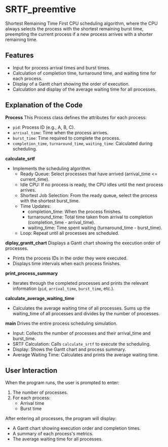 # SRTF_preemtive
Shortest Remaining Time First CPU scheduling algorithm, where the CPU always selects the process with the shortest remaining burst time, preempting the current process if a new process arrives with a shorter remaining time. 

## Features 
  - Input for process arrival times and burst times.
  - Calculation of completion time, turnaround time, and waiting time for each process.
  - Display of a Gantt chart showing the order of execution.
  - Calculation and display of the average waiting time for all processes.

## Explanation of the Code

**Process**
This Process class defines the attributes for each process:
  - `pid`: Process ID (e.g., A, B, C).
  - `arrival_time`: Time when the process arrives.
  - `burst_time`: Time required to complete the process.
  - `completion_time`, `turnaround_time`, `waiting_time`: Calculated during scheduling.

**calculate_srtf**
- Implements the scheduling algorithm.
  - Ready Queue: Select processes that have arrived (arrival_time <= current_time).
  - Idle CPU: If no process is ready, the CPU idles until the next process arrives.
  - Shortest Job Selection: From the ready queue, select the process with the shortest burst_time.
  - Time Updates:
    - completion_time: When the process finishes.
    - turnaround_time: Total time taken from arrival to completion (completion_time - arrival_time).
    - waiting_time: Time spent waiting (turnaround_time - burst_time).
  - Loop: Repeat until all processes are scheduled.

**diplay_grantt_chart**
Displays a Gantt chart showing the execution order of processes.
  - Prints the process IDs in the order they were executed.
  - Displays time intervals when each process finishes.

**print_process_summary**
- Iterates through the completed processes and prints the relevant information (`pid`, `arrival_time`, `burst_time`, etc.).

**calculate_average_waiting_time**
- Calculates the average waiting time of all processes. Sums up the waiting_time of all processes and divides by the number of processes.

**main**
 Drives the entire process scheduling simulation.
   - Input: Collects the number of processes and their arrival_time and burst_time.
   - SRTF Calculation: Calls `calculate_srtf` to execute the scheduling.
   - Display: Shows the Gantt chart and process summary.
   - Average Waiting Time: Calculates and prints the average waiting time.

## User Interaction

When the program runs, the user is prompted to enter:

1. The number of processes.
2. For each process:
   - Arrival time
   - Burst time

After entering all processes, the program will display:

- A Gantt chart showing execution order and completion times.
- A summary of each process's metrics.
- The average waiting time for all processes.
